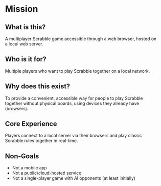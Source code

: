 # Mission

## What is this?
A multiplayer Scrabble game accessible through a web browser, hosted on a local web server.

## Who is it for?
Multiple players who want to play Scrabble together on a local network.

## Why does this exist?
To provide a convenient, accessible way for people to play Scrabble together without physical boards, using devices they already have (browsers).

## Core Experience
Players connect to a local server via their browsers and play classic Scrabble rules together in real-time.

## Non-Goals
- Not a mobile app
- Not a public/cloud-hosted service
- Not a single-player game with AI opponents (at least initially)
